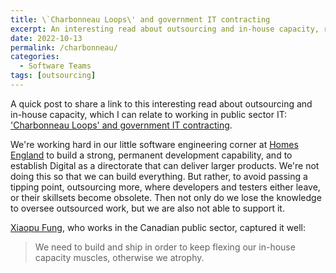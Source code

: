 ```yaml
---
title: \`Charbonneau Loops\' and government IT contracting
excerpt: An interesting read about outsourcing and in-house capacity, relevant to us in IT.
date: 2022-10-13
permalink: /charbonneau/
categories:
  - Software Teams
tags: [outsourcing]
---
```


A quick post to share a link to this interesting read about outsourcing and in-house capacity, which I can relate to working in public sector IT: ['Charbonneau Loops' and government IT contracting](https://sboots.ca/2022/10/12/charbonneau-loops-and-government-it-contracting/).

We're working hard in our little software engineering corner at [Homes England](https://www.gov.uk/government/organisations/homes-england) to build a strong, permanent development capability, and to establish Digital as a directorate that can deliver larger products. We're not doing this so that we can build everything. But rather, to avoid passing a tipping point, outsourcing more, where developers and testers either leave, or their skillsets become obsolete. Then not only do we lose the knowledge to oversee outsourced work, but we are also not able to support it.

[Xiaopu Fung](https://twitter.com/xiaopu), who works in the Canadian public sector, captured it well:

> We need to build and ship in order to keep flexing our in-house capacity muscles, otherwise we atrophy.
